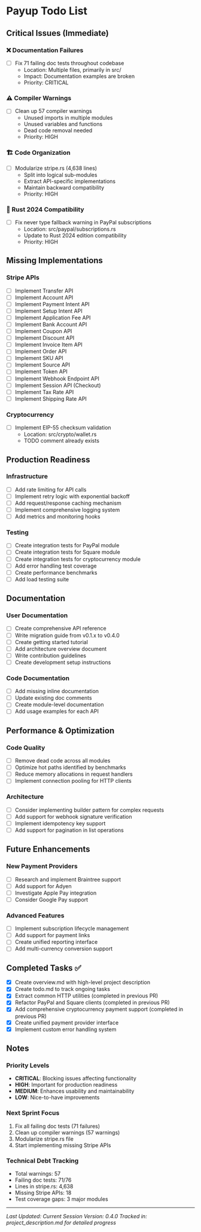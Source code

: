 # Payup Todo List

## Critical Issues (Immediate)

### ❌ Documentation Failures
- [ ] Fix 71 failing doc tests throughout codebase
  - Location: Multiple files, primarily in src/
  - Impact: Documentation examples are broken
  - Priority: CRITICAL

### ⚠️ Compiler Warnings
- [ ] Clean up 57 compiler warnings
  - Unused imports in multiple modules
  - Unused variables and functions
  - Dead code removal needed
  - Priority: HIGH

### 🏗️ Code Organization
- [ ] Modularize stripe.rs (4,638 lines)
  - Split into logical sub-modules
  - Extract API-specific implementations
  - Maintain backward compatibility
  - Priority: HIGH

### 🦀 Rust 2024 Compatibility
- [ ] Fix never type fallback warning in PayPal subscriptions
  - Location: src/paypal/subscriptions.rs
  - Update to Rust 2024 edition compatibility
  - Priority: HIGH

## Missing Implementations

### Stripe APIs
- [ ] Implement Transfer API
- [ ] Implement Account API
- [ ] Implement Payment Intent API
- [ ] Implement Setup Intent API
- [ ] Implement Application Fee API
- [ ] Implement Bank Account API
- [ ] Implement Coupon API
- [ ] Implement Discount API
- [ ] Implement Invoice Item API
- [ ] Implement Order API
- [ ] Implement SKU API
- [ ] Implement Source API
- [ ] Implement Token API
- [ ] Implement Webhook Endpoint API
- [ ] Implement Session API (Checkout)
- [ ] Implement Tax Rate API
- [ ] Implement Shipping Rate API

### Cryptocurrency
- [ ] Implement EIP-55 checksum validation
  - Location: src/crypto/wallet.rs
  - TODO comment already exists

## Production Readiness

### Infrastructure
- [ ] Add rate limiting for API calls
- [ ] Implement retry logic with exponential backoff
- [ ] Add request/response caching mechanism
- [ ] Implement comprehensive logging system
- [ ] Add metrics and monitoring hooks

### Testing
- [ ] Create integration tests for PayPal module
- [ ] Create integration tests for Square module
- [ ] Create integration tests for cryptocurrency module
- [ ] Add error handling test coverage
- [ ] Create performance benchmarks
- [ ] Add load testing suite

## Documentation

### User Documentation
- [ ] Create comprehensive API reference
- [ ] Write migration guide from v0.1.x to v0.4.0
- [ ] Create getting started tutorial
- [ ] Add architecture overview document
- [ ] Write contribution guidelines
- [ ] Create development setup instructions

### Code Documentation
- [ ] Add missing inline documentation
- [ ] Update existing doc comments
- [ ] Create module-level documentation
- [ ] Add usage examples for each API

## Performance & Optimization

### Code Quality
- [ ] Remove dead code across all modules
- [ ] Optimize hot paths identified by benchmarks
- [ ] Reduce memory allocations in request handlers
- [ ] Implement connection pooling for HTTP clients

### Architecture
- [ ] Consider implementing builder pattern for complex requests
- [ ] Add support for webhook signature verification
- [ ] Implement idempotency key support
- [ ] Add support for pagination in list operations

## Future Enhancements

### New Payment Providers
- [ ] Research and implement Braintree support
- [ ] Add support for Adyen
- [ ] Investigate Apple Pay integration
- [ ] Consider Google Pay support

### Advanced Features
- [ ] Implement subscription lifecycle management
- [ ] Add support for payment links
- [ ] Create unified reporting interface
- [ ] Add multi-currency conversion support

## Completed Tasks ✅

- [x] Create overview.md with high-level project description
- [x] Create todo.md to track ongoing tasks
- [x] Extract common HTTP utilities (completed in previous PR)
- [x] Refactor PayPal and Square clients (completed in previous PR)
- [x] Add comprehensive cryptocurrency payment support (completed in previous PR)
- [x] Create unified payment provider interface
- [x] Implement custom error handling system

## Notes

### Priority Levels
- **CRITICAL**: Blocking issues affecting functionality
- **HIGH**: Important for production readiness
- **MEDIUM**: Enhances usability and maintainability
- **LOW**: Nice-to-have improvements

### Next Sprint Focus
1. Fix all failing doc tests (71 failures)
2. Clean up compiler warnings (57 warnings)
3. Modularize stripe.rs file
4. Start implementing missing Stripe APIs

### Technical Debt Tracking
- Total warnings: 57
- Failing doc tests: 71/76
- Lines in stripe.rs: 4,638
- Missing Stripe APIs: 18
- Test coverage gaps: 3 major modules

---
*Last Updated: Current Session*
*Version: 0.4.0*
*Tracked in: project_description.md for detailed progress*